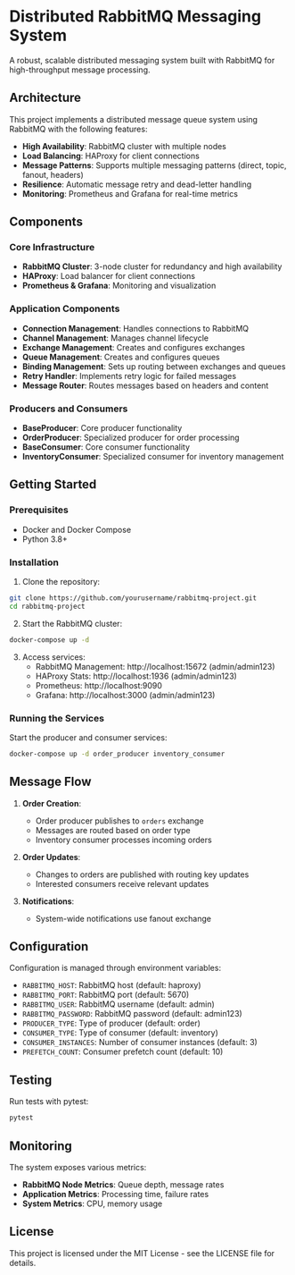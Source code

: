 # Distributed RabbitMQ Messaging System

A robust, scalable distributed messaging system built with RabbitMQ for high-throughput message processing.

## Architecture

This project implements a distributed message queue system using RabbitMQ with the following features:

- **High Availability**: RabbitMQ cluster with multiple nodes
- **Load Balancing**: HAProxy for client connections
- **Message Patterns**: Supports multiple messaging patterns (direct, topic, fanout, headers)
- **Resilience**: Automatic message retry and dead-letter handling
- **Monitoring**: Prometheus and Grafana for real-time metrics

## Components

### Core Infrastructure
- **RabbitMQ Cluster**: 3-node cluster for redundancy and high availability
- **HAProxy**: Load balancer for client connections
- **Prometheus & Grafana**: Monitoring and visualization

### Application Components
- **Connection Management**: Handles connections to RabbitMQ
- **Channel Management**: Manages channel lifecycle
- **Exchange Management**: Creates and configures exchanges
- **Queue Management**: Creates and configures queues
- **Binding Management**: Sets up routing between exchanges and queues
- **Retry Handler**: Implements retry logic for failed messages
- **Message Router**: Routes messages based on headers and content

### Producers and Consumers
- **BaseProducer**: Core producer functionality
- **OrderProducer**: Specialized producer for order processing
- **BaseConsumer**: Core consumer functionality
- **InventoryConsumer**: Specialized consumer for inventory management

## Getting Started

### Prerequisites
- Docker and Docker Compose
- Python 3.8+

### Installation

1. Clone the repository:
```bash
git clone https://github.com/yourusername/rabbitmq-project.git
cd rabbitmq-project
```

2. Start the RabbitMQ cluster:
```bash
docker-compose up -d
```

3. Access services:
   - RabbitMQ Management: http://localhost:15672 (admin/admin123)
   - HAProxy Stats: http://localhost:1936 (admin/admin123)
   - Prometheus: http://localhost:9090
   - Grafana: http://localhost:3000 (admin/admin123)

### Running the Services

Start the producer and consumer services:

```bash
docker-compose up -d order_producer inventory_consumer
```

## Message Flow

1. **Order Creation**:
   - Order producer publishes to `orders` exchange
   - Messages are routed based on order type
   - Inventory consumer processes incoming orders

2. **Order Updates**:
   - Changes to orders are published with routing key updates
   - Interested consumers receive relevant updates

3. **Notifications**:
   - System-wide notifications use fanout exchange

## Configuration

Configuration is managed through environment variables:

- `RABBITMQ_HOST`: RabbitMQ host (default: haproxy)
- `RABBITMQ_PORT`: RabbitMQ port (default: 5670)
- `RABBITMQ_USER`: RabbitMQ username (default: admin)
- `RABBITMQ_PASSWORD`: RabbitMQ password (default: admin123)
- `PRODUCER_TYPE`: Type of producer (default: order)
- `CONSUMER_TYPE`: Type of consumer (default: inventory)
- `CONSUMER_INSTANCES`: Number of consumer instances (default: 3)
- `PREFETCH_COUNT`: Consumer prefetch count (default: 10)

## Testing

Run tests with pytest:

```bash
pytest
```

## Monitoring

The system exposes various metrics:

- **RabbitMQ Node Metrics**: Queue depth, message rates
- **Application Metrics**: Processing time, failure rates
- **System Metrics**: CPU, memory usage

## License

This project is licensed under the MIT License - see the LICENSE file for details.
